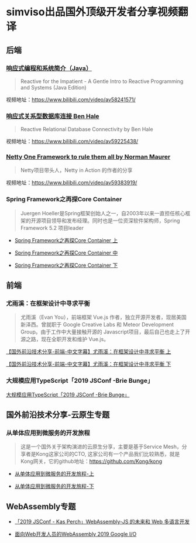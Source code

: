 # simviso出品国外顶级开发者分享视频翻译

## 后端

### [响应式编程和系统简介（Java）](https://www.bilibili.com/video/av58241571/)
>Reactive for the Impatient - A Gentle Intro to Reactive Programming and Systems (Java Edition)

视频地址：https://www.bilibili.com/video/av58241571/

### [响应式关系型数据库连接 Ben Hale](https://www.bilibili.com/video/av59225438/)
>Reactive Relational Database Connectivity by Ben Hale

视频地址：https://www.bilibili.com/video/av59225438/

### [Netty One Framework to rule them all by Norman Maurer](https://www.bilibili.com/video/av59383919/)
>Netty项目带头人，Netty in Action 的作者的分享

视频地址：https://www.bilibili.com/video/av59383919/

### Spring Framework之再探Core Container
>Juergen Hoeller是Spring框架创始人之一，自2003年以来一直担任核心框架的开源项目领导和发布经理。同时也是一位资深软件架构师，Spring Framework 5.2 项目leader
* [Spring Framework之再探Core Container 上](https://www.bilibili.com/video/av63096158)

* [Spring Framework之再探Core Container 中](https://www.bilibili.com/video/av64554161)

* [Spring Framework之再探Core Container 下](https://www.bilibili.com/video/av65501870)

## 前端

### 尤雨溪：在框架设计中寻求平衡
>尤雨溪（Evan You），前端框架 Vue.js 作者，独立开源开发者，现居美国新泽西。曾就职于 Google Creative Labs 和 Meteor Development Group。由于工作中大量接触开源的 Javascript项目，最后自己也走上了开源之路，现在全职开发和维护 Vue.js。

[【国外前沿技术分享-前端-中文字幕】尤雨溪：在框架设计中寻求平衡 上](https://www.bilibili.com/video/av61099876)

[【国外前沿技术分享-前端-中文字幕】尤雨溪：在框架设计中寻求平衡 下](https://www.bilibili.com/video/av62104134)

### 大规模应用TypeScript「2019 JSConf -Brie Bunge」

[大规模应用TypeScript「2019 JSConf -Brie Bunge」](https://www.bilibili.com/video/av63518189)




## 国外前沿技术分享-云原生专题

### 从单体应用到微服务的开发旅程

>这是一个国外关于架构演进的云原生分享，主要是基于Service Mesh，分享者是Kong这家公司的CTO, 这家公司有一个产品我们比较熟悉，就是Kong网关，它的github地址：https://github.com/Kong/kong

* [从单体应用到微服务的开发旅程-上](https://www.bilibili.com/video/av60528090)

* [从单体应用到微服务的开发旅程-下](https://www.bilibili.com/video/av61722230)

## WebAssembly专题
* [「2019 JSConf - Kas Perch」WebAssembly-JS 的未来和 Web 多语言开发](https://www.bilibili.com/video/av62712100)
  
* [面向Web开发人员的WebAssembly 2019 Google I/O](https://www.bilibili.com/video/av66656415)

